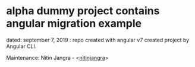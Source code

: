 # alpha dummy project contains angular migration example

dated:
september 7, 2019 : repo created with angular v7
created project by Angular CLI.

Maintenance:
Nitin Jangra - <[nitinjangra](https://github.com/nitinjangra)>
